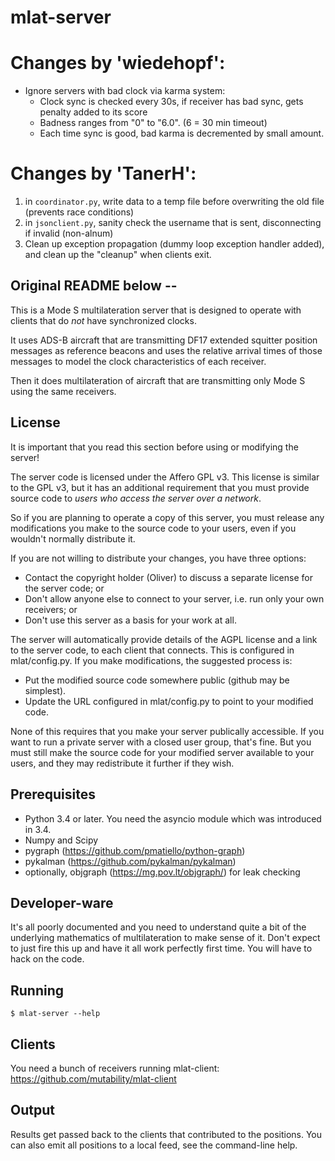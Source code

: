 # mlat-server

# Changes by 'wiedehopf':
 * Ignore servers with bad clock via karma system:
    * Clock sync is checked every 30s, if receiver has bad sync, gets penalty added to its score
    * Badness ranges from "0" to "6.0".  (6 = 30 min timeout)
    * Each time sync is good, bad karma is decremented by small amount.


# Changes by 'TanerH':
1) in `coordinator.py`, write data to a temp file before overwriting the old file (prevents race conditions)
2) in `jsonclient.py`, sanity check the username that is sent, disconnecting if invalid (non-alnum)
3) Clean up exception propagation (dummy loop exception handler added), and clean up the "cleanup" when clients exit.

## Original README below --

This is a Mode S multilateration server that is designed to operate with
clients that do _not_ have synchronized clocks.

It uses ADS-B aircraft that are transmitting DF17 extended squitter position
messages as reference beacons and uses the relative arrival times of those
messages to model the clock characteristics of each receiver.

Then it does multilateration of aircraft that are transmitting only Mode S
using the same receivers.

## License

It is important that you read this section before using or modifying the server!

The server code is licensed under the Affero GPL v3. This license is similar
to the GPL v3, but it has an additional requirement that you must provide
source code to _users who access the server over a network_.

So if you are planning to operate a copy of this server, you must release any
modifications you make to the source code to your users, even if you wouldn't
normally distribute it.

If you are not willing to distribute your changes, you have three options:

 * Contact the copyright holder (Oliver) to discuss a separate license for
   the server code; or
 * Don't allow anyone else to connect to your server, i.e. run only your
   own receivers; or
 * Don't use this server as a basis for your work at all.

The server will automatically provide details of the AGPL license and a link
to the server code, to each client that connects. This is configured in
mlat/config.py. If you make modifications, the suggested process is:

 * Put the modified source code somewhere public (github may be simplest).
 * Update the URL configured in mlat/config.py to point to your modified code.

None of this requires that you make your server publically accessible. If you
want to run a private server with a closed user group, that's fine. But you
must still make the source code for your modified server available to your
users, and they may redistribute it further if they wish.

## Prerequisites

 * Python 3.4 or later. You need the asyncio module which was introduced in 3.4.
 * Numpy and Scipy
 * pygraph (https://github.com/pmatiello/python-graph)
 * pykalman (https://github.com/pykalman/pykalman)
 * optionally, objgraph (https://mg.pov.lt/objgraph/) for leak checking

## Developer-ware

It's all poorly documented and you need to understand quite a bit of the
underlying mathematics of multilateration to make sense of it. Don't expect
to just fire this up and have it all work perfectly first time. You will have
to hack on the code.

## Running

    $ mlat-server --help

## Clients

You need a bunch of receivers running mlat-client:
https://github.com/mutability/mlat-client

## Output

Results get passed back to the clients that contributed to the positions.
You can also emit all positions to a local feed, see the command-line help.
